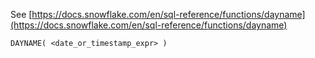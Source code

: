 See [https://docs.snowflake.com/en/sql-reference/functions/dayname](https://docs.snowflake.com/en/sql-reference/functions/dayname)
```
DAYNAME( <date_or_timestamp_expr> )
```
